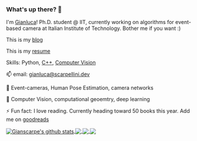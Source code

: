 ### What's up there? 👋

I'm [Gianluca](https://blog.scarpellini.dev)!
Ph.D. student @ IIT, currently working on algorithms for event-based camera at Italian Institute of Technology. Bother me if you want :)

This is my [blog](https://blog.scarpellini.dev)

This is my [resume](https://github.com/gianscarpe/resume/blob/master/Gianluca_Scarpellini_CV.pdf)

Skills: Python, [C++](https://github.com/gianscarpe/cpp_primer), [Computer Vision](https://github.com/gianscarpe/computer_vision_szeliski)

📫 email: gianluca@scarpellini.dev

🔭 Event-cameras, Human Pose Estimation, camera networks

🌱 Computer Vision, computational geoemtry, deep learning

⚡ Fun fact: I love reading. Currently heading toward 50 books this year. Add me on [goodreads](https://www.goodreads.com/user/show/123225277-gianscarpe)

<a href="https://github.com/gianscarpe/github-readme-stats">
  <img align="center" src="https://github-readme-stats.vercel.app/api?username=gianscarpe&show_icons=true&include_all_commits=true&theme=radical" alt="Gianscarpe's github stats" />
</a>
<a href="https://github.com/gianscarpe">

  <img align="center" src="https://github-readme-stats.vercel.app/api/top-langs/?username=gianscarpe&layout=compact&theme=radical" />
</a>

<a href="https://github.com/gianscarpe/event-camera">
  <img align="center" src="https://github-readme-stats.vercel.app/api/pin/?username=gianscarpe&repo=event-camera&theme=radical" />
</a>    

<a href="https://github.com/gianscarpe/resume">
  <img align="center" src="https://github-readme-stats.vercel.app/api/pin/?username=gianscarpe&repo=resume&theme=radical" />
</a>    


<!--
**gianscarpe/gianscarpe** is a ✨ _special_ ✨ repository because its `README.md` (this file) appears on your GitHub profile.

Here are some ideas to get you started:

- 🔭 I’m currently working on ...
- 🌱 I’m currently learning ...
- 👯 I’m looking to collaborate on ...
- 🤔 I’m looking for help with ...
- 
- 📫 How to reach me: ...
- 😄 Pronouns: ...
- ⚡ Fun fact: ...
-->

